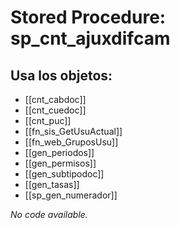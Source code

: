 # Stored Procedure: sp_cnt_ajuxdifcam

## Usa los objetos:
- [[cnt_cabdoc]]
- [[cnt_cuedoc]]
- [[cnt_puc]]
- [[fn_sis_GetUsuActual]]
- [[fn_web_GruposUsu]]
- [[gen_periodos]]
- [[gen_permisos]]
- [[gen_subtipodoc]]
- [[gen_tasas]]
- [[sp_gen_numerador]]

*No code available.*
